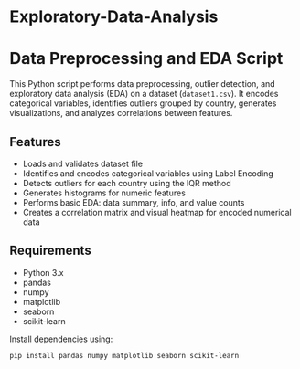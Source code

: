 # Exploratory-Data-Analysis
# Data Preprocessing and EDA Script

This Python script performs data preprocessing, outlier detection, and exploratory data analysis (EDA) on a dataset (`dataset1.csv`). It encodes categorical variables, identifies outliers grouped by country, generates visualizations, and analyzes correlations between features.

## Features

- Loads and validates dataset file
- Identifies and encodes categorical variables using Label Encoding
- Detects outliers for each country using the IQR method
- Generates histograms for numeric features
- Performs basic EDA: data summary, info, and value counts
- Creates a correlation matrix and visual heatmap for encoded numerical data

## Requirements

- Python 3.x
- pandas
- numpy
- matplotlib
- seaborn
- scikit-learn

Install dependencies using:

```bash
pip install pandas numpy matplotlib seaborn scikit-learn
